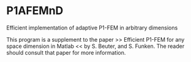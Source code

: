 # P1AFEMnD
Efficient implementation of adaptive P1-FEM in arbitrary dimensions

This program is a supplement to the paper >> Efficient P1-FEM for any space dimension in Matlab << by S. Beuter, and S. Funken. The reader should consult that paper for more information.
